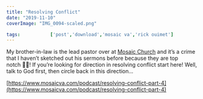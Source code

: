 ```yaml
---
title: "Resolving Conflict"
date: "2019-11-10"
coverImage: "IMG_0094-scaled.png"

tags:           ['post','download','mosaic va','rick ouimet']
---
```


My brother-in-law is the lead pastor over at [Mosaic Church](https://www.facebook.com/mosaicva/?__tn__=KH-R&eid=ARC6SE2sponW9BTuXJVcozrvk37e_J_IEPY6s43sXs8TH2gxIvYS0Wt3MG4D4oA5tPUhdasZxOso-dvq&fref=mentions&__xts__%5B0%5D=68.ARAB0TKfT8lg8CVdBajC0dwxzm0QItSeQ67X0lSCHwydmejf9coDPwl8n0zllM-6rC1_M_VARjfe662EgP_3Qodr58CAX-5fhgwKKXJt-TJvs_0sxQHJxPD7B3BREKcUJJieLimsJnH_yYAXqozIxrrZgYUvAGq3j4g9J_TERy__jNy9SnRwBqV4eECEHay2dqVxNb2ESSr3JVyfIPIPb06XfhFkiSEoTLzYJ5S_0vG1K2oMZ39VjLlCPeLoo8kF-IypoQ49JyeI7-so2GZyLRMEED3IVHYBbnOuL9BrQ7tePebSZzS384n_A7-_kFkWmfKoZqLshFFKdTnblAg) and it’s a crime that I haven’t sketched out his sermons before because they are top notch 👌🏼! If you’re looking for direction in resolving conflict start here! Well, talk to God first, then circle back in this direction...

[https://www.mosaicva.com/podcast/resolving-conflict-part-4](https://www.mosaicva.com/podcast/resolving-conflict-part-4)
